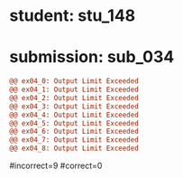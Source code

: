 # student: stu_148
# submission: sub_034

```diff
@@ ex04_0: Output Limit Exceeded
@@ ex04_1: Output Limit Exceeded
@@ ex04_2: Output Limit Exceeded
@@ ex04_3: Output Limit Exceeded
@@ ex04_4: Output Limit Exceeded
@@ ex04_5: Output Limit Exceeded
@@ ex04_6: Output Limit Exceeded
@@ ex04_7: Output Limit Exceeded
@@ ex04_8: Output Limit Exceeded
```
#incorrect=9
#correct=0

